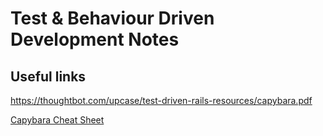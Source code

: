 # Test & Behaviour Driven Development Notes


## Useful links

https://thoughtbot.com/upcase/test-driven-rails-resources/capybara.pdf

[Capybara Cheat Sheet](https://devhints.io/capybara)